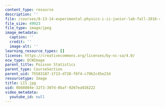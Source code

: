 ```yaml
---
content_type: resource
description: ''
file: /courses/8-13-14-experimental-physics-i-ii-junior-lab-fall-2016-spring-2017/0b68804e32f3307d0baf9267ea926222_LII.jpg
file_size: 49923
file_type: image/jpeg
image_metadata:
  caption: ''
  credit: ''
  image-alt: ''
learning_resource_types: []
license: https://creativecommons.org/licenses/by-nc-sa/4.0/
ocw_type: OCWImage
parent_title: Poisson Statistics
parent_type: CourseSection
parent_uid: 75583187-1f13-d728-f8f4-c79b2c45e23d
resourcetype: Image
title: LII.jpg
uid: 0b68804e-32f3-307d-0baf-9267ea926222
video_metadata:
  youtube_id: null
---
```

